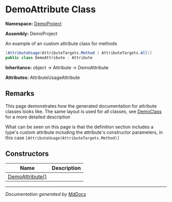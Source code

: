﻿# DemoAttribute Class

**Namespace:** [DemoProject](../index.md)

**Assembly:** DemoProject

An example of an custom attribute class for methods

```csharp
[AttributeUsage(AttributeTargets.Method | AttributeTargets.All)]
public class DemoAttribute : Attribute
```

**Inheritance:** object → Attribute → DemoAttribute

**Attributes:** AttributeUsageAttribute

## Remarks

This page demonstrates how the generated documentation for attribute classes looks like. The same layout is used for all classes, see [DemoClass](../DemoClass/index.md) for a more detailed description

What can be seen on this page is that the definition section includes a type's custom attribute including the attribute's constructor parameters, in this case `[AttributeUsage(AttributeTargets.Method)]`

## Constructors

| Name                                     | Description |
| ---------------------------------------- | ----------- |
| [DemoAttribute()](constructors/index.md) |             |

___

*Documentation generated by [MdDocs](https://github.com/ap0llo/mddocs)*
